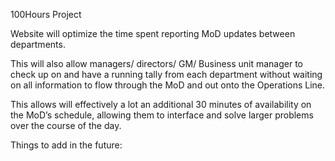 100Hours Project

Website will optimize the time spent reporting MoD updates between departments.

This will also allow managers/ directors/ GM/ Business unit manager to check up on and have a running tally from each department without waiting on all information to flow through the MoD and out onto the Operations Line.

This allows will effectively a lot an additional 30 minutes of availability on the MoD’s schedule, allowing them to interface and solve larger problems over the course of the day.

Things to add in the future: